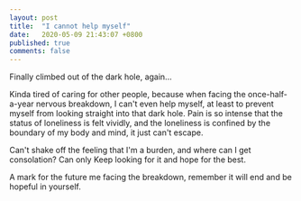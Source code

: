 ```yaml
---
layout: post
title:  "I cannot help myself"
date:   2020-05-09 21:43:07 +0800
published: true
comments: false
---
```


Finally climbed out of the dark hole, again...

Kinda tired of caring for other people, because when facing the once-half-a-year nervous breakdown, I can't even help myself, at least to prevent myself from looking straight into that dark hole. Pain is so intense that the status of loneliness is felt vividly, and the loneliness is confined by the boundary of my body and mind, it just can't escape.

Can't shake off the feeling that I'm a burden, and where can I get consolation? Can only Keep looking for it and hope for the best.

A mark for the future me facing the breakdown, remember it will end and be hopeful in yourself.